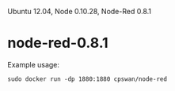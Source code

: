 Ubuntu 12.04, Node 0.10.28, Node-Red 0.8.1

node-red-0.8.1
==============

Example usage:

`sudo docker run -dp 1880:1880 cpswan/node-red`
